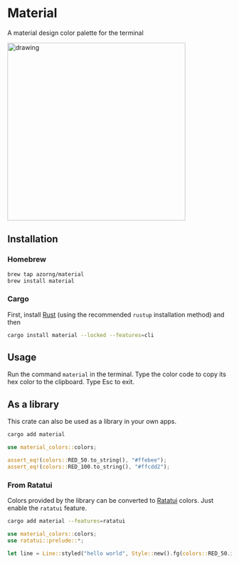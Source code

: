 # Material

A material design color palette for the terminal

<img src="https://i.ibb.co/2MDKmh7/Screenshot-2022-08-02-at-16-43-12.png" alt="drawing" width="400"/>

## Installation

### Homebrew

```bash
brew tap azorng/material
brew install material
```

### Cargo

First, install [Rust](https://www.rust-lang.org/tools/install) (using the recommended `rustup` installation method) and then

```bash
cargo install material --locked --features=cli
```

## Usage

Run the command ``material`` in the terminal.
Type the color code to copy its hex color to the clipboard. Type Esc to exit.

## As a library

This crate can also be used as a library in your own apps.

```bash
cargo add material
```

```rust
use material_colors::colors;

assert_eq!(colors::RED_50.to_string(), "#ffebee");
assert_eq!(colors::RED_100.to_string(), "#ffcdd2");
```

### From Ratatui

Colors provided by the library can be converted to [Ratatui](https://ratatui.rs) colors. Just
enable the `ratatui` feature.

```bash
cargo add material --features=ratatui
```

```rust
use material_colors::colors;
use ratatui::prelude::*;

let line = Line::styled("hello world", Style::new().fg(colors::RED_50.into()));
```
